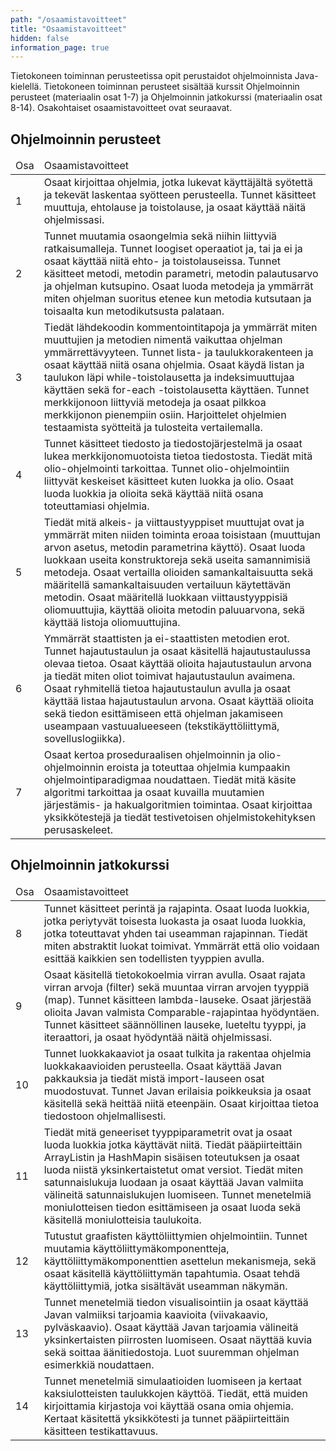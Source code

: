 ```yaml
---
path: "/osaamistavoitteet"
title: "Osaamistavoitteet"
hidden: false
information_page: true
---
```


Tietokoneen toiminnan perusteetissa opit perustaidot ohjelmoinnista Java-kielellä. Tietokoneen toiminnan perusteet sisältää kurssit Ohjelmoinnin perusteet (materiaalin osat 1-7) ja Ohjelmoinnin jatkokurssi (materiaalin osat 8-14). Osakohtaiset osaamistavoitteet ovat seuraavat.

## Ohjelmoinnin perusteet

<table>
    <thead>
    <tr>
        <td>Osa</td>
        <td>Osaamistavoitteet</td>
    </tr>
    </thead>
    <tbody>
    <tr>
        <td>1</td>
        <td>
        Osaat kirjoittaa ohjelmia, jotka lukevat käyttäjältä syötettä ja
        tekevät laskentaa syötteen perusteella. Tunnet käsitteet
        muuttuja, ehtolause ja toistolause, ja osaat käyttää näitä
        ohjelmissasi.
        </td>
    </tr>
    <tr>
        <td>2</td>
        <td>
        Tunnet muutamia osaongelmia sekä niihin liittyviä
        ratkaisumalleja. Tunnet loogiset operaatiot ja, tai ja ei ja
        osaat käyttää niitä ehto- ja toistolauseissa. Tunnet käsitteet
        metodi, metodin parametri, metodin palautusarvo ja ohjelman
        kutsupino. Osaat luoda metodeja ja ymmärrät miten ohjelman
        suoritus etenee kun metodia kutsutaan ja toisaalta kun
        metodikutsusta palataan.
        </td>
    </tr>
    <tr>
        <td>3</td>
        <td>
        Tiedät lähdekoodin kommentointitapoja ja ymmärrät miten
        muuttujien ja metodien nimentä vaikuttaa ohjelman
        ymmärrettävyyteen. Tunnet lista- ja taulukkorakenteen ja osaat
        käyttää niitä osana ohjelmia. Osaat käydä listan ja taulukon
        läpi while-toistolausetta ja indeksimuuttujaa käyttäen sekä
        for-each -toistolausetta käyttäen. Tunnet merkkijonoon liittyviä
        metodeja ja osaat pilkkoa merkkijonon pienempiin osiin.
        Harjoittelet ohjelmien testaamista syötteitä ja tulosteita
        vertailemalla.
        </td>
    </tr>
    <tr>
        <td>4</td>
        <td>
        Tunnet käsitteet tiedosto ja tiedostojärjestelmä ja osaat lukea
        merkkijonomuotoista tietoa tiedostosta. Tiedät mitä
        olio-ohjelmointi tarkoittaa. Tunnet olio-ohjelmointiin liittyvät
        keskeiset käsitteet kuten luokka ja olio. Osaat luoda luokkia ja
        olioita sekä käyttää niitä osana toteuttamiasi ohjelmia.
        </td>
    </tr>
    <tr>
        <td>5</td>
        <td>
        Tiedät mitä alkeis- ja viittaustyyppiset muuttujat ovat ja
        ymmärrät miten niiden toiminta eroaa toisistaan (muuttujan arvon
        asetus, metodin parametrina käyttö). Osaat luoda luokkaan useita
        konstruktoreja sekä useita samannimisiä metodeja. Osaat
        vertailla olioiden samankaltaisuutta sekä määritellä
        samankaltaisuuden vertailuun käytettävän metodin. Osaat
        määritellä luokkaan viittaustyyppisiä oliomuuttujia, käyttää
        olioita metodin paluuarvona, sekä käyttää listoja
        oliomuuttujina.
        </td>
    </tr>
    <tr>
        <td>6</td>
        <td>
        Ymmärrät staattisten ja ei-staattisten metodien erot. Tunnet
        hajautustaulun ja osaat käsitellä hajautustaulussa olevaa
        tietoa. Osaat käyttää olioita hajautustaulun arvona ja tiedät
        miten oliot toimivat hajautustaulun avaimena. Osaat ryhmitellä
        tietoa hajautustaulun avulla ja osaat käyttää listaa
        hajautustaulun arvona. Osaat käyttää olioita sekä tiedon
        esittämiseen että ohjelman jakamiseen useampaan vastuualueeseen
        (tekstikäyttöliittymä, sovelluslogiikka).
        </td>
    </tr>
    <tr>
        <td>7</td>
        <td>
        Osaat kertoa proseduraalisen ohjelmoinnin ja olio-ohjelmoinnin
        eroista ja toteuttaa ohjelmia kumpaakin ohjelmointiparadigmaa
        noudattaen. Tiedät mitä käsite algoritmi tarkoittaa ja osaat
        kuvailla muutamien järjestämis- ja hakualgoritmien toimintaa.
        Osaat kirjoittaa yksikkötestejä ja tiedät testivetoisen
        ohjelmistokehityksen perusaskeleet.
        </td>
    </tr>
    </tbody>
</table>

## Ohjelmoinnin jatkokurssi

<table>
    <thead>
    <tr>
        <td>Osa</td>
        <td>Osaamistavoitteet</td>
    </tr>
    </thead>
    <tbody>
    <tr>
        <td>8</td>
        <td>
        Tunnet käsitteet perintä ja rajapinta. Osaat luoda luokkia,
        jotka periytyvät toisesta luokasta ja osaat luoda luokkia, jotka
        toteuttavat yhden tai useamman rajapinnan. Tiedät miten
        abstraktit luokat toimivat. Ymmärrät että olio voidaan esittää
        kaikkien sen todellisten tyyppien avulla.
        </td>
    </tr>
    <tr>
        <td>9</td>
        <td>
        Osaat käsitellä tietokokoelmia virran avulla. Osaat rajata
        virran arvoja (filter) sekä muuntaa virran arvojen tyyppiä
        (map). Tunnet käsitteen lambda-lauseke. Osaat järjestää olioita
        Javan valmista Comparable-rajapintaa hyödyntäen. Tunnet
        käsitteet säännöllinen lauseke, lueteltu tyyppi, ja iteraattori,
        ja osaat hyödyntää näitä ohjelmissasi.
        </td>
    </tr>
    <tr>
        <td>10</td>
        <td>
        Tunnet luokkakaaviot ja osaat tulkita ja rakentaa ohjelmia
        luokkakaavioiden perusteella. Osaat käyttää Javan pakkauksia ja
        tiedät mistä import-lauseen osat muodostuvat. Tunnet Javan
        erilaisia poikkeuksia ja osaat käsitellä sekä heittää niitä
        eteenpäin. Osaat kirjoittaa tietoa tiedostoon ohjelmallisesti.
        </td>
    </tr>
    <tr>
        <td>11</td>
        <td>
        Tiedät mitä geneeriset tyyppiparametrit ovat ja osaat luoda
        luokkia jotka käyttävät niitä. Tiedät pääpiirteittäin
        ArrayListin ja HashMapin sisäisen toteutuksen ja osaat luoda
        niistä yksinkertaistetut omat versiot. Tiedät miten
        satunnaislukuja luodaan ja osaat käyttää Javan valmiita
        välineitä satunnaislukujen luomiseen. Tunnet menetelmiä
        moniulotteisen tiedon esittämiseen ja osaat luoda sekä käsitellä
        moniulotteisia taulukoita.
        </td>
    </tr>
    <tr>
        <td>12</td>
        <td>
        Tutustut graafisten käyttöliittymien ohjelmointiin. Tunnet
        muutamia käyttöliittymäkomponentteja,
        käyttöliittymäkomponenttien asettelun mekanismeja, sekä osaat
        käsitellä käyttöliittymän tapahtumia. Osaat tehdä
        käyttöliittymiä, jotka sisältävät useamman näkymän.
        </td>
    </tr>
    <tr>
        <td>13</td>
        <td>
        Tunnet menetelmiä tiedon visualisointiin ja osaat käyttää Javan
        valmiiksi tarjoamia kaavioita (viivakaavio, pylväskaavio). Osaat
        käyttää Javan tarjoamia välineitä yksinkertaisten piirrosten
        luomiseen. Osaat näyttää kuvia sekä soittaa äänitiedostoja. Luot
        suuremman ohjelman esimerkkiä noudattaen.
        </td>
    </tr>
    <tr>
        <td>14</td>
        <td>
        Tunnet menetelmiä simulaatioiden luomiseen ja kertaat
        kaksiulotteisten taulukkojen käyttöä. Tiedät, että muiden
        kirjoittamia kirjastoja voi käyttää osana omia ohjemia. Kertaat
        käsitettä yksikkötesti ja tunnet pääpiirteittäin käsitteen
        testikattavuus.
        </td>
    </tr>
    </tbody>
</table>

